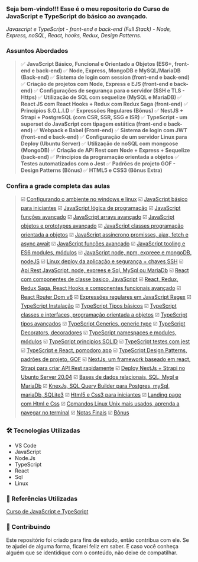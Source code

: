 ### Seja bem-vindo!!! Esse é o meu repositorio do Curso de JavaScript e TypeScript do básico ao avançado.
_Javascript e TypeScript - front-end e back-end (Full Stack) - Node, Express, noSQL, React, hooks, Redux, Design Patterns._


###  Assuntos Abordados
> ✅  <strong> JavaScript Básico, Funcional e Orientado a Objetos (ES6+, front-end e back-end) </strong>
> ✅  <strong> Node, Express, MongoDB e MySQL/MariaDB (Back-end) </strong>
> ✅  <strong> Sistema de login com session (front-end e back-end) </strong>
> ✅  <strong> Criação de projetos com Node, Express e EJS (front-end e back-end) </strong>
> ✅  <strong> Configurações de segurança para o servidor (SSH e TLS - Https) </strong>
> ✅  <strong> Utilização de SQL com sequelize (MySQL e MariaDB) </strong>
> ✅  <strong> React JS com React Hooks + Redux com Redux Saga (front-end) </strong>
> ✅  <strong> Princípios S.O.L.I.D </strong>
> ✅  <strong> Expressões Regulares (Bônus) </strong>
> ✅  <strong> NestJS + Strapi + PostgreSQL (com CSR, SSR, SSG e ISR) </strong>
> ✅  <strong> TypeScript - um superset do JavaScript com tipagem estática (front-end e back-end) </strong>
> ✅  <strong> Webpack e Babel (Front-end) </strong>
> ✅  <strong> Sistema de login com JWT (front-end e back-end) </strong>
> ✅  <strong> Configuração de um servidor Linux para Deploy (Ubuntu Server) </strong>
> ✅  <strong> Utilização de noSQL com mongoose (MongoDB) </strong>
> ✅  <strong> Criação de API Rest com Node + Express + Sequelize (back-end) </strong>
> ✅  <strong> Princípios da programação orientada a objetos </strong>
> ✅  <strong> Testes automatizados com o Jest </strong>
> ✅  <strong> Padrões de projeto GOF - Design Patterns (Bônus) </strong>
> ✅  <strong> HTML5 e CSS3 (Bônus Extra) </strong>



### Confira a grade completa das aulas
> ☑️ [Configurando o ambiente no windows e linux]()
> ☑️ [JavaScript básico para iniciantes]()
> ☑️ [JavaScript lógica de programação]()
> ☑️ [JavaScript funções avançado]()
> ☑️ [JavaScript arrays avançado]()
> ☑️ [JavaScript objetos e prototypes avançado]()
> ☑️ [JavaScript classes programação orientada a objetos]()
> ☑️ [JavaScript assíncrono promisses, ajax, fetch e async await]()
> ☑️ [JavaScript funções avançado]()
> ☑️ [JavaScript tooling e ES6 modules, módulos]()
> ☑️ [JavaScript node, npm, expreee e mongoDB, nodeJS]()
> ☑️ [Linux deploy da aplicação e segurança + chaves SSH]()
> ☑️ [Api Rest JavaScript, node, exprees e Sql, MySql ou MariaDb]()
> ☑️ [React com componentes de classe basico, JavaScript]()
> ☑️ [React, Redux, Redux Saga, React Hooks e componentes funcionais avançado]()
> ☑️ [React Router Dom v6]()
> ☑️ [Expressões regulares em JavaScript Regex]()
> ☑️ [TypeScript Instalação]()
> ☑️ [TypeScript Tipos básicos]()
> ☑️ [TypeScript classes e interfaces, programação orientada a objetos]()
> ☑️ [TypeScript tipos avançados]()
> ☑️ [TypeScript Generics, generic type]()
> ☑️ [TypeScript Decorators, decoradores]()
> ☑️ [TypeScript namespaces e modules, módulos]()
> ☑️ [TypeScript principios SOLID]()
> ☑️ [TypeScript testes com jest]()
> ☑️ [TypeScript e React, pomodoro app]()
> ☑️ [TypeScript Design Patterns, padrões de projeto, GOF]()
> ☑️ [NextJs, um framework baseado em react, Strapi para criar API Rest rapidamente]()
> ☑️ [Deploy NextJs + Strapi no Ubunto Server 20.04]()
> ☑️ [Bases de dados relacionais, SQL, Myql e MariaDb]()
> ☑️ [KnexJs, SQL Query Builder para Postgres, mySql, mariaDb, SQLite3]()
> ☑️ [Html5 e Css3 para iniciantes]()
> ☑️ [Landing page com Html e Css]()
> ☑️ [Comandos Linux Unix mais usados, aprenda a navegar no terminal]()
> ☑️ [Notas Finais]()
> ☑️ [Bônus]()



### 🛠 Tecnologias Utilizadas
- VS Code
- JavaScript
- Node.Js
- TypeScript
- React
- Sql
- Linux

### 📑 Referências Utilizadas
[Curso de JavaScript e TypeScript](https://www.udemy.com/course/curso-de-javascript-moderno-do-basico-ao-avancado/?couponCode=2021PM25)



### 🤝 Contribuindo
Este repositório foi criado para fins de estudo, então contribua com ele. Se te ajudei de alguma forma, ficarei feliz em
saber. E caso você conheça alguém que se identidique com o conteúdo, não deixe de compatilhar.


